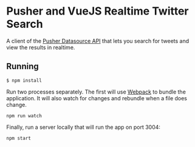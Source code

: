 # Pusher and VueJS Realtime Twitter Search

A client of the [Pusher Datasource API](https://github.com/pusher-community/pusher-datasource-api) that lets you search for tweets and view the results in realtime.

## Running

```
$ npm install
```

Run two processes separately. The first will use [Webpack](http://webpack.github.io) to bundle the application. It will also watch for changes and rebundle when a file does change.

```
npm run watch
```

Finally, run a server locally that will run the app on port 3004:

```
npm start
```

